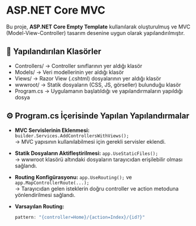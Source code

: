 # ASP.NET Core MVC 

Bu proje, **ASP.NET Core Empty Template** kullanılarak oluşturulmuş ve MVC (Model-View-Controller) tasarım desenine uygun olarak yapılandırılmıştır.

## 🔧 Yapılandırılan Klasörler

- Controllers/ → Controller sınıflarının yer aldığı klasör
- Models/ → Veri modellerinin yer aldığı klasör
- Views/ → Razor View (.cshtml) dosyalarının yer aldığı klasör
- wwwroot/ → Statik dosyaların (CSS, JS, görseller) bulunduğu klasör
- Program.cs → Uygulamanın başlatıldığı ve yapılandırmaların yapıldığı dosya

## ⚙️ Program.cs İçerisinde Yapılan Yapılandırmalar

- **MVC Servislerinin Eklenmesi:** `builder.Services.AddControllersWithViews();`  
  → MVC yapısının kullanılabilmesi için gerekli servisler eklendi.

- **Statik Dosyaların Aktifleştirilmesi:** `app.UseStaticFiles();`  
  → wwwroot klasörü altındaki dosyaların tarayıcıdan erişilebilir olması sağlandı.

- **Routing Konfigürasyonu:** `app.UseRouting();` ve `app.MapControllerRoute(...);`  
  → Tarayıcıdan gelen isteklerin doğru controller ve action metoduna yönlendirilmesi sağlandı.

- **Varsayılan Routing:**  
  ```csharp
  pattern: "{controller=Home}/{action=Index}/{id?}"
